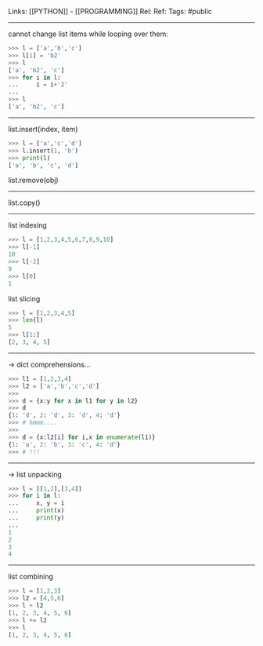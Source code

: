Links: [[PYTHON]] - [[PROGRAMMING]]
Rel: 
Ref: 
Tags: #public 

--- 

cannot change list items while looping over them:
```py
>>> l = ['a','b','c']
>>> l[1] = 'b2'
>>> l
['a', 'b2', 'c']
>>> for i in l:
...     i = i+'2'
... 
>>> l
['a', 'b2', 'c']
```

--- 
list.insert(index, item)
```py
>>> l = ['a','c','d']
>>> l.insert(1, 'b')
>>> print(l)
['a', 'b', 'c', 'd']
```

list.remove(obj)

--- 
list.copy()

--- 
list indexing

```py
>>> l = [1,2,3,4,5,6,7,8,9,10]
>>> l[-1]
10
>>> l[-2]
9
>>> l[0]
1
```

list slicing 

```py
>>> l = [1,2,3,4,5]
>>> len(l)
5
>>> l[1:]
[2, 3, 4, 5]
```

--- 

-> dict comprehensions...

```py
>>> l1 = [1,2,3,4]
>>> l2 = ['a','b','c','d']
>>> 
>>> d = {x:y for x in l1 for y in l2}
>>> d
{1: 'd', 2: 'd', 3: 'd', 4: 'd'}
>>> # hmmm....
>>> 
>>> d = {x:l2[i] for i,x in enumerate(l1)}
{1: 'a', 2: 'b', 3: 'c', 4: 'd'}
>>> # !!!
```

--- 

-> list unpacking
```py
>>> l = [[1,2],[3,4]]
>>> for i in l:
...     x, y = i
...     print(x)
...     print(y)
... 
1
2
3
4
```

--- 
list combining

```py
>>> l = [1,2,3]
>>> l2 = [4,5,6]
>>> l + l2
[1, 2, 3, 4, 5, 6]
>>> l += l2
>>> l
[1, 2, 3, 4, 5, 6]
```